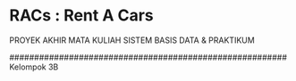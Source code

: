 # RACs : Rent A Cars
PROYEK AKHIR MATA KULIAH SISTEM BASIS DATA & PRAKTIKUM

########################################################
Kelompok 3B

